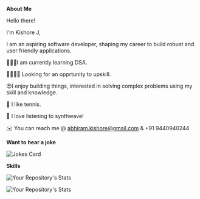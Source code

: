 **About Me**

Hello there!

I'm Kishore J,

I am an aspiring software developer, shaping my career to build robust and user friendly applications.

👨🏽‍💻I am currently learning DSA.

🫱🏽‍🫲🏽 Looking for an opprtunity to upskill.

😍I enjoy building things, interested in solving complex problems using my skill and knowledge.

🎾 I like tennis.

🎵 I love listening to synthwave!

✉️ You can reach me @ abhiram.kishore@gmail.com & +91 9440940244

**Want to hear a joke**

![Jokes Card](https://readme-jokes.vercel.app/api)

**Skills**

![Your Repository's Stats](https://github-readme-stats.vercel.app/api?username=jkka777&show_icons=true)

![Your Repository's Stats](https://github-readme-stats.vercel.app/api/top-langs/?username=jkka777&theme=white-green)




